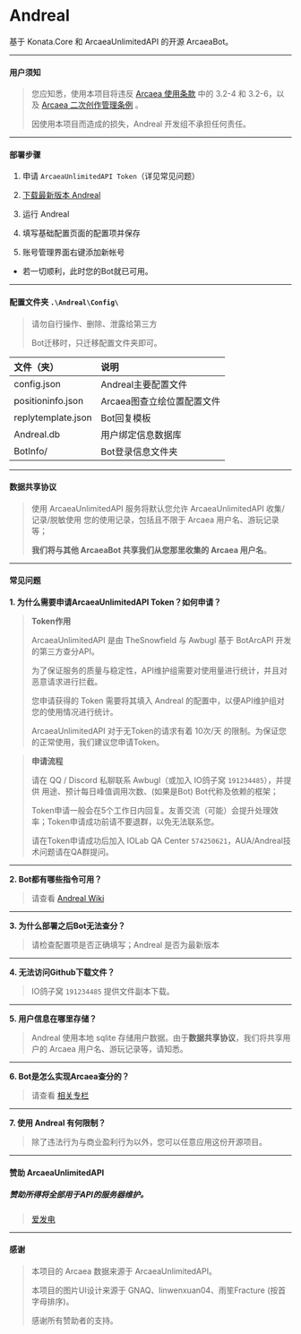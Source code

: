 # Andreal

基于 Konata.Core 和 ArcaeaUnlimitedAPI 的开源 ArcaeaBot。

----

#### 用户须知

> 您应知悉，使用本项目将违反 [Arcaea 使用条款](https://arcaea.lowiro.com/zh/terms_of_service) 中的 3.2-4 和
> 3.2-6，以及 [Arcaea 二次创作管理条例](https://arcaea.lowiro.com/zh/derivative_policy) 。
>
> 因使用本项目而造成的损失，Andreal 开发组不承担任何责任。

----

#### 部署步骤

1. 申请 `ArcaeaUnlimitedAPI Token`（详见常见问题）

2. [下载最新版本 Andreal](https://github.com/Awbugl/Andreal/releases/)

3. 运行 Andreal

4. 填写基础配置页面的配置项并保存

5. 账号管理界面右键添加新帐号

* 若一切顺利，此时您的Bot就已可用。

----

#### 配置文件夹 `.\Andreal\Config\`

> 请勿自行操作、删除、泄露给第三方
>
>  Bot迁移时，只迁移配置文件夹即可。

| 文件（夹）                | 说明               |
|:---------------------|:-----------------|
| config.json          | Andreal主要配置文件    |
| positioninfo.json    | Arcaea图查立绘位置配置文件 |
| replytemplate.json   | Bot回复模板          |
| Andreal.db           | 用户绑定信息数据库        |
| BotInfo/             | Bot登录信息文件夹       |

----

#### 数据共享协议

> 使用 ArcaeaUnlimitedAPI 服务将默认您允许 ArcaeaUnlimitedAPI 收集/记录/脱敏使用 您的使用记录，包括且不限于 Arcaea 用户名、游玩记录等；
>
> **我们将与其他 ArcaeaBot 共享我们从您那里收集的 Arcaea 用户名**。

----

#### 常见问题

**1. 为什么需要申请ArcaeaUnlimitedAPI Token？如何申请？**

> **Token作用**
> 
> ArcaeaUnlimitedAPI 是由 TheSnowfield 与 Awbugl 基于 BotArcAPI 开发的第三方查分API。
>
> 为了保证服务的质量与稳定性，API维护组需要对使用量进行统计，并且对恶意请求进行拦截。
>
> 您申请获得的 Token 需要将其填入 Andreal 的配置中，以便API维护组对您的使用情况进行统计。
> 
> ArcaeaUnlimitedAPI 对于无Token的请求有着 10次/天 的限制。为保证您的正常使用，我们建议您申请Token。

> **申请流程**
>
> 请在 QQ / Discord 私聊联系 Awbugl（或加入 IO鸽子窝 `191234485`），并提供 用途、预计每日峰值调用次数、(如果是Bot)
> Bot代称及依赖的框架；
>
> Token申请一般会在5个工作日内回复。友善交流（可能）会提升处理效率；Token申请成功前请不要退群，以免无法联系您。
>
> 请在Token申请成功后加入 IOLab QA Center `574250621`，AUA/Andreal技术问题请在QA群提问。

----
**2. Bot都有哪些指令可用？**

> 请查看 [Andreal Wiki](https://www.showdoc.com.cn/andrea)

----
**3. 为什么部署之后Bot无法查分？**

> 请检查配置项是否正确填写；Andreal 是否为最新版本

----
**4. 无法访问Github下载文件？**

> IO鸽子窝 `191234485` 提供文件副本下载。

----
**5. 用户信息在哪里存储？**

> Andreal 使用本地 sqlite 存储用户数据。由于**数据共享协议**，我们将共享用户的 Arcaea 用户名、游玩记录等，请知悉。

----
**6. Bot是怎么实现Arcaea查分的？**

> 请查看 [相关专栏](https://www.bilibili.com/read/cv15871643)

----
**7. 使用 Andreal 有何限制？**

> 除了违法行为与商业盈利行为以外，您可以任意应用这份开源项目。

----

#### 赞助 ArcaeaUnlimitedAPI

##### 赞助所得将全部用于API的服务器维护。

> [爱发电](https://afdian.net/a/Awbugl)

----

#### 感谢

> 本项目的 Arcaea 数据来源于 ArcaeaUnlimitedAPI。
>
> 本项目的图片UI设计来源于 GNAQ、linwenxuan04、雨笙Fracture (按首字母排序)。
>
> 感谢所有赞助者的支持。
